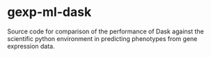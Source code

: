 # gexp-ml-dask
Source code for comparison of the performance of Dask against the scientific python environment in predicting phenotypes from gene expression data.
